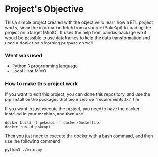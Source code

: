 # Project's Objective

This a simple project created with the objective to learn how a ETL project works, since the information fetch from a source (PokeApi)
to loading the project on a target (MinIO). It used the help from pandas package wo it would be possible to use dataframes to help the data
transformation and used a docker as a learning purpose as well


### What was used
- Python 3 programming language
- Local Host MinIO

### How to make this project work
If you want to edit this project, you can clone this repository, and use the pip install on the packages that are inside de "requirements.txt" file

If you want to just execute the project, you need to have the docker installed in your machine, and then use

```
docker build -t pokeapi -f docker/Dockerfile
docker run -d pokeapi
```

Then you just need to execute the docker with a bash command, and then use the following command

```
python3 ./main.py
```
